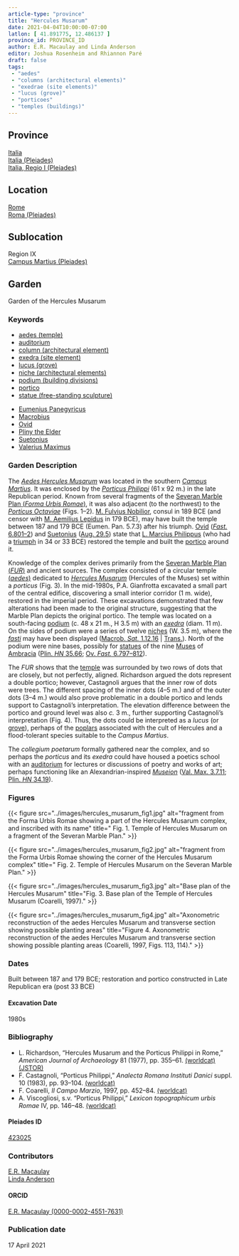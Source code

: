```yaml
---
article-type: "province"
title: "Hercules Musarum"
date: 2021-04-04T10:00:00-07:00
latlon: [ 41.891775, 12.486137 ]
province_id: PROVINCE_ID
author: E.R. Macaulay and Linda Anderson
editor: Joshua Rosenheim and Rhiannon Paré
draft: false
tags:
 - "aedes"
 - "columns (architectural elements)"
 - "exedrae (site elements)"
 - "lucus (grove)"
 - "porticoes"
 - "temples (buildings)"
---
```


## Province

[Italia]({{<relref"..">}}) \
[Italia (Pleiades)](https://pleiades.stoa.org/places/1052) \
[Italia, Regio I (Pleiades)](https://pleiades.stoa.org/places/441075550)
<!-- -->
## Location

[Rome]({{<relref".">}}) \
[Roma (Pleiades)](https://pleiades.stoa.org/places/423025)
<!-- -->
## Sublocation

Region IX \
[Campus Martius (Pleiades)](https://pleiades.stoa.org/places/422863)
<!-- -->
<!-- -->
<!-- -->
## Garden

Garden of the Hercules Musarum
<!-- -->
### Keywords
<!-- -->
- [aedes (temple)](http://vocab.getty.edu/page/aat/300007595)
- [auditorium](http://vocab.getty.edu/page/aat/300004394)
- [column (architectural element)](http://vocab.getty.edu/page/aat/300001571)
- [exedra (site element)](http://vocab.getty.edu/page/aat/300081589)
- [lucus (grove)](http://vocab.getty.edu/page/aat/300008884)
- [niche (architectural elements)](http://vocab.getty.edu/page/aat/300002704)
- [podium (building divisions)](http://vocab.getty.edu/page/aat/300000976)
- [portico](http://vocab.getty.edu/page/aat/300004145)
- [statue (free-standing sculpture)](http://vocab.getty.edu/page/aat/300047600)
<!-- -->
- [Eumenius Panegyricus](http://catalog.perseus.org/cite-collections/authors/urn:cite:perseus:author.592)
- [Macrobius](https://catalog.perseus.org/catalog/urn:cite:perseus:author.872)
- [Ovid](http://catalog.perseus.org/cite-collections/authors/urn:cite:perseus:author.1018)
- [Pliny the Elder](http://catalog.perseus.org/cite-collections/authors/urn:cite:perseus:author.1141)
- [Suetonius](http://catalog.perseus.org/cite-collections/authors/urn:cite:perseus:author.1340)
- [Valerius Maximus](http://catalog.perseus.org/cite-collections/authors/urn:cite:perseus:author.1448)
<!-- -->
<!-- --><!-- -->
### Garden Description
<!-- -->
The [*Aedes Hercules Musarum*](http://archive1.village.virginia.edu/spw4s/RomanForum/GoogleEarth/AK_GE/AK_HTML/TS-031.html) was located in the southern [*Campus Martius*](https://en.wikipedia.org/wiki/Campus_Martius). It was enclosed by the [*Porticus Philippi*](https://www.digitalaugustanrome.org/records/porticus-phillippi) (61 x 92 m.) in the late Republican period. Known from several fragments of the [Severan Marble Plan (*Forma Urbis Romae*)](https://en.wikipedia.org/wiki/Forma_Urbis_Romae), it was also adjacent (to the northwest) to the [*Porticus Octaviae*](https://www.digitalaugustanrome.org/records/porticus-octaviae) (Figs. 1–2). [M. Fulvius Nobilior](https://en.wikipedia.org/wiki/Marcus_Fulvius_Nobilior_(consul_189_BC)), consul in 189 BCE (and censor with [M. Aemilius Lepidus](https://www.britannica.com/biography/Marcus-Aemilius-Lepidus-Roman-statesman-died-152-BC) in 179 BCE), may have built the temple between 187 and 179 BCE (Eumen. Pan. 5.7.3) after his triumph. [Ovid](https://en.wikipedia.org/wiki/Ovid) ([*Fast.* 6.801–2](http://data.perseus.org/citations/urn:cts:latinLit:phi0959.phi007.perseus-lat1:6)) and [Suetonius](https://en.wikipedia.org/wiki/Suetonius) ([Aug. 29.5](http://data.perseus.org/citations/urn:cts:latinLit:phi1348.abo012.perseus-lat1:29.5)) state that [L. Marcius Philippus](https://en.wikipedia.org/wiki/Lucius_Marcius_Philippus_(consul_38_BC)) (who had a [triumph](https://en.wikipedia.org/wiki/Roman_triumph) in 34 or 33 BCE) restored the temple and built the [portico](http://vocab.getty.edu/page/aat/300004145) around it.

Knowledge of the complex derives primarily from the [Severan Marble Plan (*FUR*)](https://formaurbis.stanford.edu/index.php?field0=all&search0=HERCULES&op0=and&field1=all&search1=) and ancient sources. The complex consisted of a circular temple [(*aedes*)](http://www.getty.edu/vow/AATFullDisplay?find=&logic=AND&note=&subjectid=300007560)  dedicated to [*Hercules Musarum*](https://en.wikipedia.org/wiki/Hercules) (Hercules of the Muses) set within a *porticus* (Fig. 3). In the mid-1980s, P.A. Gianfrotta excavated a small part of the central edifice, discovering a small interior corridor (1 m. wide), restored in the imperial period. These excavations demonstrated that few alterations had been made to the original structure, suggesting that the Marble Plan depicts the original portico. The temple was located on a south-facing [podium](http://vocab.getty.edu/page/aat/300000976) (c. 48 x 21 m., H 3.5 m) with an [*exedra*](http://vocab.getty.edu/page/aat/300081589) (diam. 11 m). On the sides of podium were a series of twelve [niches](http://vocab.getty.edu/page/aat/300002704) (W. 3.5 m), where the [*fasti*](https://www.britannica.com/topic/fasti-Roman-calendar) may have been displayed ([Macrob. *Sat.* 1.12.16](https://penelope.uchicago.edu/Thayer/L/Roman/Texts/Macrobius/Saturnalia/1*.html) | [Trans.](https://penelope.uchicago.edu/Thayer/L/Roman/Texts/Macrobius/Saturnalia/1*.html)). North of the podium were nine bases, possibly for [statues](http://vocab.getty.edu/page/aat/300047600) of the nine [Muses](https://en.wikipedia.org/wiki/Muses) of [Ambracia](https://pleiades.stoa.org/places/530794) ([Plin. *HN* 35.66](http://data.perseus.org/citations/urn:cts:latinLit:phi0978.phi001.perseus-lat1:35.66); [Ov. *Fast.* 6.797–812](http://data.perseus.org/citations/urn:cts:latinLit:phi0959.phi007.perseus-lat1:6)).  

The *FUR* shows that the [temple]((http://vocab.getty.edu/page/aat/300007595)) was surrounded by two rows of dots that are closely, but not perfectly, aligned. Richardson argued the dots represent a double portico; however, Castagnoli argues that the inner row of dots were trees. The different spacing of the inner dots (4–5 m.) and of the outer dots (3–4 m.) would also prove problematic in a double portico and lends support to Castagnoli’s interpretation. The elevation difference between the portico and ground level was also *c.* 3 m., further supporting Castagnoli’s interpretation (Fig. 4). Thus, the dots could be interpreted as a *lucus* (or [grove](http://vocab.getty.edu/page/aat/300008884)), perhaps of the [poplars](https://en.wikipedia.org/wiki/Populus_alba) associated with the cult of Hercules and a flood-tolerant species suitable to the *Campus Martius*.

The *collegium poetarum* formally gathered near the complex, and so perhaps the *porticus* and its *exedra* could have housed a poetics school with an [auditorium](http://vocab.getty.edu/page/aat/300004394) for lectures or discussions of poetry and works of art; perhaps functioning like an Alexandrian-inspired [*Museion*](https://en.wikipedia.org/wiki/Musaeum) ([Val. Max. 3.7.11](http://data.perseus.org/citations/urn:cts:latinLit:phi1038.phi001.perseus-lat1:3.7.11); [Plin. *HN* 34.19](http://data.perseus.org/citations/urn:cts:latinLit:phi0978.phi001.perseus-lat1:34.19)).
<!-- -->
### Figures
<!-- -->
{{< figure src="../images/hercules_musarum_fig1.jpg" alt="fragment from the Forma Urbis Romae showing a part of the Hercules Musarum complex, and inscribed with its name" title=" Fig. 1. Temple of Hercules Musarum on a fragment of the Severan Marble Plan." >}}
<!-- -->
{{< figure src="../images/hercules_musarum_fig2.jpg" alt="fragment from the Forma Urbis Romae showing the corner of the Hercules Musarum complex" title=" Fig. 2. Temple of Hercules Musarum on the Severan Marble Plan." >}}
<!-- -->
{{< figure src="../images/hercules_musarum_fig3.jpg" alt="Base plan of the Hercules Musarum" title="Fig. 3. Base plan of the Temple of Hercules Musarum (Coarelli, 1997)." >}}
<!-- -->
{{< figure src="../images/hercules_musarum_fig4.jpg" alt="Axonometric reconstruction of the aedes Hercules Musarum and transverse section showing possible planting areas" title="Figure 4. Axonometric reconstruction of the aedes Hercules Musarum and transverse section showing possible planting areas (Coarelli, 1997, Figs. 113, 114)." >}}
<!-- -->
### Dates

Built between 187 and 179 BCE; restoration and portico constructed in Late Republican era (post 33 BCE)
<!-- -->
#### Excavation Date

1980s
<!-- -->
### Bibliography
<!-- -->
* L. Richardson, “Hercules Musarum and the Porticus Philippi in Rome,” *American Journal of Archaeology* 81 (1977), pp. 355–61. [(worldcat)](http://www.worldcat.org/oclc/915926883) [(JSTOR)](https://www.jstor.org/stable/pdf/503009.pdf?refreqid=excelsior%3A377e0064774644b9c5f76bb7eaee514f)
* F. Castagnoli, “Porticus Philippi,” *Analecta Romana Instituti Danici* suppl. 10 (1983), pp. 93–104. [(worldcat)](http://www.worldcat.org/oclc/1708903)
* F. Coarelli, *Il Campo Marzio*, 1997, pp. 452–84. [(worldcat)](http://www.worldcat.org/oclc/906743621)
* A. Viscogliosi, s.v. “Porticus Philippi,” *Lexicon topographicum urbis Romae* IV, pp. 146–48. [(worldcat)](http://www.worldcat.org/oclc/772398569)
<!-- -->
#### Pleiades ID

[423025](https://pleiades.stoa.org/places/423025)
<!-- Pleiades resource for Location (Rome), not for the individual garden -->
<!-- -->
### Contributors

[E.R. Macaulay](https://emacaulaylewis.com)\
[Linda Anderson](#)<!--website for Linda Anderson?-->
<!-- -->
#### ORCID

[E.R. Macaulay (0000-0002-4551-7631)](https://orcid.org/0000-0002-4551-7631)
<!--ORCID for Linda Anderson-->

### Publication date
<!-- -->
17 April 2021
